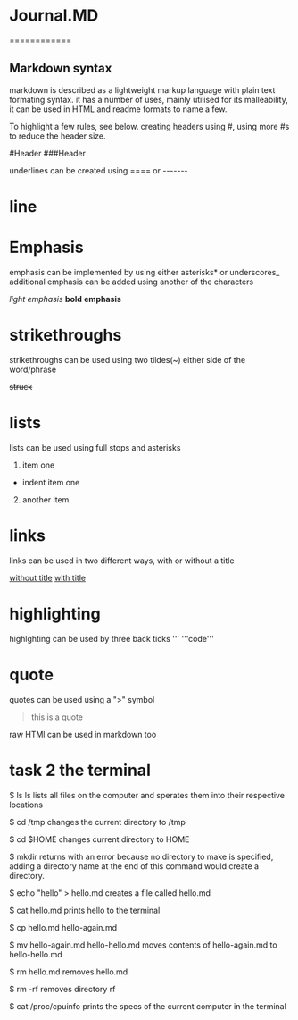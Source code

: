 # **Journal.MD** 
============
 

## Markdown syntax
markdown is described as a lightweight markup language with plain text formating syntax. it has a number of uses, mainly utilised for its malleability, it can be used in HTML and readme formats to name a few.

To highlight a few rules, see below.
creating headers using #, using more #s to reduce the header size.

#Header
###Header

underlines can be created using ==== or -------

line
====

**Emphasis**
====
emphasis can be implemented by using either asterisks* or underscores_
additional emphasis can be added using another of the characters

*light* *emphasis*
**bold** **emphasis**

**strikethroughs**
====
strikethroughs can be used using two tildes(~) either side of the word/phrase

~~struck~~

**lists**
====
lists can be used using full stops and asterisks

1. item one
* indent item one
2. another item

**links**
===
links can be used in two different ways, with or without a title

[without title](https://www.google.com)
[with title](https://www.google.com "google homepage")


**highlighting**
===
highlghting can be used by three back ticks '''
'''code'''

**quote**
===
quotes can be used using a ">" symbol
>this is a quote

raw HTMl can be used in markdown too

**task 2 the terminal**
====
$ ls
ls lists all files on the computer and sperates them into their respective locations

$ cd /tmp
changes the current directory to /tmp

$ cd $HOME
changes current directory to HOME

$ mkdir
returns with an error because no directory to make is specified, adding a directory name at the end of this command would create a directory.

$ echo "hello" > hello.md
creates a file called hello.md

$ cat hello.md
prints hello to the terminal

$ cp hello.md hello-again.md

$ mv hello-again.md hello-hello.md
moves contents of hello-again.md to hello-hello.md

$ rm hello.md
removes hello.md

$ rm -rf
removes directory rf

$ cat /proc/cpuinfo
prints the specs of the current computer in the terminal







